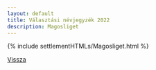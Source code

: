 ```yaml
---
layout: default
title: Választási névjegyzék 2022
description: Magosliget
---
```


{% include settlementHTMLs/Magosliget.html %}

[Vissza](./)